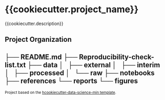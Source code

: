 {{cookiecutter.project_name}}
==============================

{{cookiecutter.description}}

Project Organization
------------
├── README.md
├── Reproducibility-check-list.txt
├── data
│   ├── external
│   ├── interim
│   ├── processed
│   └── raw
├── notebooks
├── references
└── reports
    └── figures
--------

<p><small>Project based on the <a target="_blank" href="https://github.com/shuzhao-li/cookiecutter-data-science-min">hcookiecutter-data-science-min template</a>. </small></p>
